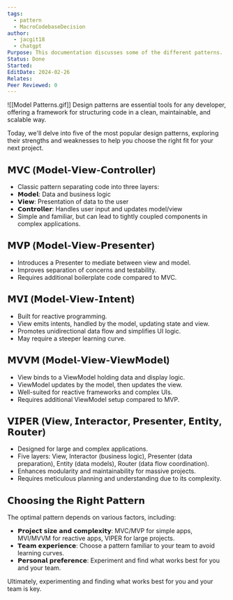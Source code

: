 ```yaml
---
tags:
  - pattern
  - MacroCodebaseDecision
author:
  - jacgit18
  - chatgpt
Purpose: This documentation discusses some of the different patterns.
Status: Done
Started: 
EditDate: 2024-02-26
Relates: 
Peer Reviewed: 0
---
```

![[Model Patterns.gif]]
Design patterns are essential tools for any developer, offering a framework for structuring code in a clean, maintainable, and scalable way.  
  
Today, we'll delve into five of the most popular design patterns, exploring their strengths and weaknesses to help you choose the right fit for your next project.  
  
## 𝗠𝗩𝗖 (𝗠𝗼𝗱𝗲𝗹-𝗩𝗶𝗲𝘄-𝗖𝗼𝗻𝘁𝗿𝗼𝗹𝗹𝗲𝗿)  
  
- Classic pattern separating code into three layers:  
- 𝗠𝗼𝗱𝗲𝗹: Data and business logic  
- 𝗩𝗶𝗲𝘄: Presentation of data to the user  
- 𝗖𝗼𝗻𝘁𝗿𝗼𝗹𝗹𝗲𝗿: Handles user input and updates model/view  
- Simple and familiar, but can lead to tightly coupled components in complex applications.  
  
## 𝗠𝗩𝗣 (𝗠𝗼𝗱𝗲𝗹-𝗩𝗶𝗲𝘄-𝗣𝗿𝗲𝘀𝗲𝗻𝘁𝗲𝗿)
  
- Introduces a Presenter to mediate between view and model.  
- Improves separation of concerns and testability.  
- Requires additional boilerplate code compared to MVC.  
  
## 𝗠𝗩𝗜 (𝗠𝗼𝗱𝗲𝗹-𝗩𝗶𝗲𝘄-𝗜𝗻𝘁𝗲𝗻𝘁)  
  
- Built for reactive programming.  
- View emits intents, handled by the model, updating state and view.  
- Promotes unidirectional data flow and simplifies UI logic.  
- May require a steeper learning curve.  
  
## 𝗠𝗩𝗩𝗠 (𝗠𝗼𝗱𝗲𝗹-𝗩𝗶𝗲𝘄-𝗩𝗶𝗲𝘄𝗠𝗼𝗱𝗲𝗹) 
  
- View binds to a ViewModel holding data and display logic.  
- ViewModel updates by the model, then updates the view.  
- Well-suited for reactive frameworks and complex UIs.  
- Requires additional ViewModel setup compared to MVP.  
  
## 𝗩𝗜𝗣𝗘𝗥 (𝗩𝗶𝗲𝘄, 𝗜𝗻𝘁𝗲𝗿𝗮𝗰𝘁𝗼𝗿, 𝗣𝗿𝗲𝘀𝗲𝗻𝘁𝗲𝗿, 𝗘𝗻𝘁𝗶𝘁𝘆, 𝗥𝗼𝘂𝘁𝗲𝗿)
  
- Designed for large and complex applications.  
- Five layers: View, Interactor (business logic), Presenter (data preparation), Entity (data models), Router (data flow coordination).  
- Enhances modularity and maintainability for massive projects.  
- Requires meticulous planning and understanding due to its complexity.  
  
## 𝗖𝗵𝗼𝗼𝘀𝗶𝗻𝗴 𝘁𝗵𝗲 𝗥𝗶𝗴𝗵𝘁 𝗣𝗮𝘁𝘁𝗲𝗿𝗻 
  
The optimal pattern depends on various factors, including:  
  
- 𝗣𝗿𝗼𝗷𝗲𝗰𝘁 𝘀𝗶𝘇𝗲 𝗮𝗻𝗱 𝗰𝗼𝗺𝗽𝗹𝗲𝘅𝗶𝘁𝘆: MVC/MVP for simple apps, MVI/MVVM for reactive apps, VIPER for large projects.  
- 𝗧𝗲𝗮𝗺 𝗲𝘅𝗽𝗲𝗿𝗶𝗲𝗻𝗰𝗲: Choose a pattern familiar to your team to avoid learning curves.  
- 𝗣𝗲𝗿𝘀𝗼𝗻𝗮𝗹 𝗽𝗿𝗲𝗳𝗲𝗿𝗲𝗻𝗰𝗲: Experiment and find what works best for you and your team.  
  
  
Ultimately, experimenting and finding what works best for you and your team is key.